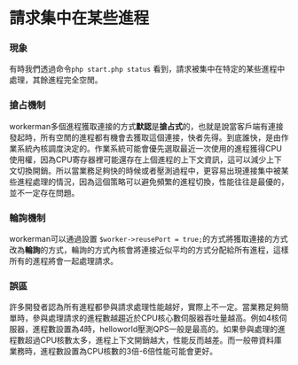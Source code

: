 # 請求集中在某些進程

### 現象
有時我們透過命令`php start.php status` 看到，請求被集中在特定的某些進程中處理，其餘進程完全空閒。

### 搶占機制
workerman多個進程獲取連接的方式**默認**是**搶占式**的，也就是說當客戶端有連接發起時，所有空閒的進程都有機會去獲取這個連接，快者先得。到底誰快，是由作業系統內核調度決定的。作業系統可能會優先選取最近一次使用的進程獲得CPU使用權，因為CPU寄存器裡可能還存在上個進程的上下文資訊，這可以減少上下文切換開銷。所以當業務足夠快的時候或者壓測過程中，更容易出現連接集中被某些進程處理的情況，因為這個策略可以避免頻繁的進程切換，性能往往是最優的，並不一定存在問題。

### 輪詢機制
workerman可以通過設置 `$worker->reusePort = true;`的方式將獲取連接的方式改為**輪詢**的方式，輪詢的方式內核會將連接近似平均的方式分配給所有進程，這樣所有的進程將會一起處理請求。

### 誤區
許多開發者認為所有進程都參與請求處理性能越好，實際上不一定。當業務足夠簡單時，參與處理請求的進程數越趨近於CPU核心數伺服器吞吐量越高。例如4核伺服器，進程數設置為4時，helloworld壓測QPS一般是最高的。如果參與處理的進程數超過CPU核數太多，進程上下文開銷越大，性能反而越差。而一般帶資料庫業務時，進程數設置為CPU核數的3倍-6倍性能可能會更好。
